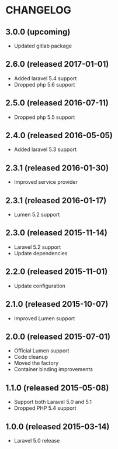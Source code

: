 # CHANGELOG

## 3.0.0 (upcoming)

- Updated gitlab package

## 2.6.0 (released 2017-01-01)

- Added laravel 5.4 support
- Dropped php 5.6 support

## 2.5.0 (released 2016-07-11)

- Dropped php 5.5 support

## 2.4.0 (released 2016-05-05)

- Added laravel 5.3 support

## 2.3.1 (released 2016-01-30)

- Improved service provider

## 2.3.1 (released 2016-01-17)

- Lumen 5.2 support

## 2.3.0 (released 2015-11-14)

- Laravel 5.2 support
- Update dependencies

## 2.2.0 (released 2015-11-01)

- Update configuration

## 2.1.0 (released 2015-10-07)

- Improved Lumen support

## 2.0.0 (released 2015-07-01)

- Official Lumen support
- Code cleanup
- Moved the factory
- Container binding improvements

## 1.1.0 (released 2015-05-08)

- Support both Laravel 5.0 and 5.1
- Dropped PHP 5.4 support

## 1.0.0 (released 2015-03-14)

- Laravel 5.0 release
